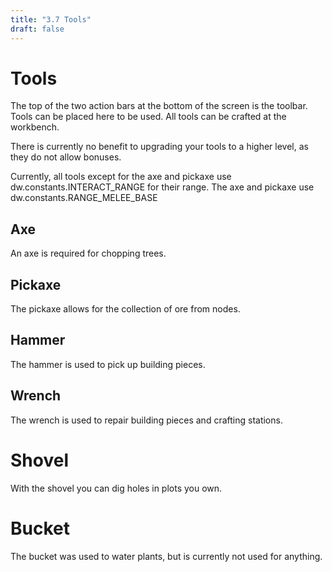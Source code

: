 ```yaml
---
title: "3.7 Tools"
draft: false
---
```

# Tools

The top of the two action bars at the bottom of the screen is the toolbar. Tools can be placed here to be used.
All tools can be crafted at the workbench.

There is currently no benefit to upgrading your tools to a higher level, as they do not allow bonuses.

Currently, all tools except for the axe and pickaxe use dw.constants.INTERACT_RANGE for their range. The axe and pickaxe use dw.constants.RANGE_MELEE_BASE

## Axe

An axe is required for chopping trees.

## Pickaxe

The pickaxe allows for the collection of ore from nodes.

## Hammer

The hammer is used to pick up building pieces.

## Wrench

The wrench is used to repair building pieces and crafting stations.

# Shovel

With the shovel you can dig holes in plots you own.

# Bucket

The bucket was used to water plants, but is currently not used for anything.